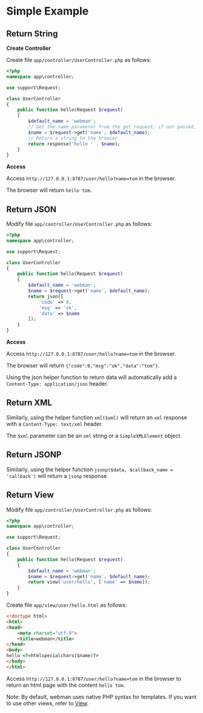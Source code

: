 # Simple Example

## Return String
**Create Controller**

Create file `app/controller/UserController.php` as follows:

```php
<?php
namespace app\controller;

use support\Request;

class UserController
{
    public function hello(Request $request)
    {
        $default_name = 'webman';
        // Get the name parameter from the get request; if not passed, return $default_name
        $name = $request->get('name', $default_name);
        // Return a string to the browser
        return response('hello ' . $name);
    }
}
```

**Access**

Access `http://127.0.0.1:8787/user/hello?name=tom` in the browser.

The browser will return `hello tom`.

## Return JSON
Modify file `app/controller/UserController.php` as follows:

```php
<?php
namespace app\controller;

use support\Request;

class UserController
{
    public function hello(Request $request)
    {
        $default_name = 'webman';
        $name = $request->get('name', $default_name);
        return json([
            'code' => 0, 
            'msg' => 'ok', 
            'data' => $name
        ]);
    }
}
```

**Access**

Access `http://127.0.0.1:8787/user/hello?name=tom` in the browser.

The browser will return `{"code":0,"msg":"ok","data":"tom"}`.

Using the json helper function to return data will automatically add a `Content-Type: application/json` header.

## Return XML
Similarly, using the helper function `xml($xml)` will return an `xml` response with a `Content-Type: text/xml` header.

The `$xml` parameter can be an `xml` string or a `SimpleXMLElement` object.

## Return JSONP
Similarly, using the helper function `jsonp($data, $callback_name = 'callback')` will return a `jsonp` response.

## Return View
Modify file `app/controller/UserController.php` as follows:

```php
<?php
namespace app\controller;

use support\Request;

class UserController
{
    public function hello(Request $request)
    {
        $default_name = 'webman';
        $name = $request->get('name', $default_name);
        return view('user/hello', ['name' => $name]);
    }
}
```

Create file `app/view/user/hello.html` as follows:

```html
<!doctype html>
<html>
<head>
    <meta charset="utf-8">
    <title>webman</title>
</head>
<body>
hello <?=htmlspecialchars($name)?>
</body>
</html>
```

Access `http://127.0.0.1:8787/user/hello?name=tom` in the browser to return an html page with the content `hello tom`.

Note: By default, webman uses native PHP syntax for templates. If you want to use other views, refer to [View](view.md).